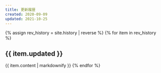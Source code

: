 ```yaml
---
title: 更新履歴
created: 2020-09-09
updated: 2021-10-25
---
```

{% assign rev_history = site.history | reverse %}
{% for item in rev_history %}
## <a name="{{ item.updated }}">{{ item.updated }}</a>
{{ item.content | markdownify }}
{% endfor %}
